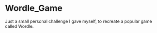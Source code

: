 # Wordle_Game
Just a small personal challenge I gave myself, to recreate a popular game called Wordle.
